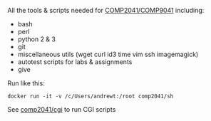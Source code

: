 All the tools & scripts needed for [COMP2041/COMP9041](http://cse.unsw.edu.au/~cs2041) including:

* bash
* perl
* python 2 & 3
* git
* miscellaneous utils (wget curl id3 time vim ssh imagemagick)
* autotest scripts for labs & assignments
* give

Run like this:

`docker run -it -v /c/Users/andrewt:/root comp2041/sh`

See [comp2041/cgi](https://hub.docker.com/r/comp2041/cgi) to run CGI scripts 
